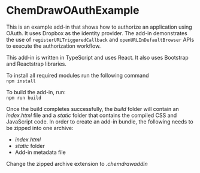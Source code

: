 # ChemDrawOAuthExample
This is an example add-in that shows how to authorize an application using OAuth. It uses Dropbox as the identity provider. The add-in demonstrates the use of `registerURLTriggeredCallback` and `openURLInDefaultBrowser` APIs to execute the authorization workflow.

This add-in is written in TypeScript and uses React. It also uses Bootstrap and Reactstrap libraries.

To install all required modules run the following command  
`npm install` 

To build the add-in, run:  
`npm run build`

Once the build completes successfully, the _build_ folder will contain an _index.html_ file and a _static_ folder that contains the compiled CSS and JavaScript code. In order to create an add-in bundle, the following needs to be zipped into one archive:
* _index.html_
* _static_ folder
* Add-in metadata file

Change the zipped archive extension to _.chemdrawaddin_
